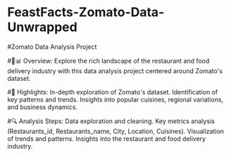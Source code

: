 # FeastFacts-Zomato-Data-Unwrapped

#Zomato Data Analysis Project

#🍔📊 Overview:
Explore the rich landscape of the restaurant and food delivery industry with this data analysis project centered around Zomato's dataset.

#🚀 Highlights:
In-depth exploration of Zomato's dataset.
Identification of key patterns and trends.
Insights into popular cuisines, regional variations, and business dynamics.

#🔍 Analysis Steps:
Data exploration and cleaning.
Key metrics analysis (Restaurants_id, Restaurants_name, City, Location, Cuisines).
Visualization of trends and patterns.
Insights into the restaurant and food delivery industry.
